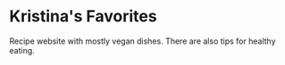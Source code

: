 # Kristina's Favorites

Recipe website with mostly vegan dishes. There are also tips for healthy eating. 

